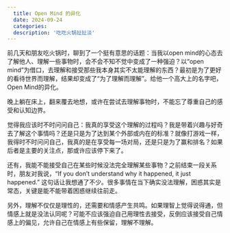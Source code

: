 ```yaml
---
  title: Open Mind 的异化
  date: 2024-09-24
  categories: 
  description: '吃吃火锅扯扯淡'
---
```


前几天和朋友吃火锅时，聊到了一个挺有意思的话题：当我以open mind的心态去了解他人、理解一些事物时，会不会不知不觉中变成了一种强迫？以“open mind”为借口，去理解和接受那些我本身其实不太能理解的东西？最初是为了更好的看待世界而理解，结果却变成了“为了理解而理解”。给他一个高大上的名字吧，Open Mind的异化。

晚上躺在床上，翻来覆去地想，或许在尝试去理解事物时，不能忘了尊重自己的感受和认知边界。

觉得我应该时不时问问自己：我真的享受这个理解的过程吗？我是带着兴趣与好奇去了解这个事情吗？还是只是为了达到某个外部或内在的标准？就像打游戏一样，我得时不时问问自己，我真的是在享受每一场对局，还是只是为了赢和排名？如果后者是主要的关注点，那或许应该停下来了。

还有，我能不能接受自己在某些时候没法完全理解某些事物？之前结束一段关系时，朋友对我说，“If you don’t understand why it happened, it just happened.” 这句话让我想通了不少。很多事情在当下确实没法理解，困惑其实是常态，关键是能不能带着困惑继续往前走。

另外，理解不仅仅是理性的，还需要和情感产生共鸣。如果理智上觉得说得通，但情感上就是没法认同呢？可能不应该强迫自己用理性去接受，反倒应该接受自己情感上的偏见，允许自己在情感上有些保留，理解不理解。